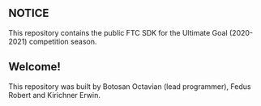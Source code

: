 ## NOTICE

This repository contains the public FTC SDK for the Ultimate Goal (2020-2021) competition season.

## Welcome!

This repository was built by Botosan Octavian (lead programmer), Fedus Robert and Kirichner Erwin.
